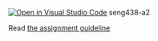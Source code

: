 [![Open in Visual Studio Code](https://classroom.github.com/assets/open-in-vscode-c66648af7eb3fe8bc4f294546bfd86ef473780cde1dea487d3c4ff354943c9ae.svg)](https://classroom.github.com/online_ide?assignment_repo_id=9927476&assignment_repo_type=AssignmentRepo)
seng438-a2

Read [the assignment guideline](seng438-a2.md) 
